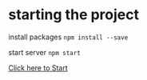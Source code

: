 # starting the project

install packages `npm install --save`

start server `npm start`

[Click here to Start](http://localhost:3000/)
